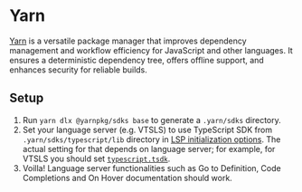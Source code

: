 # Yarn

[Yarn](https://yarnpkg.com/) is a versatile package manager that improves dependency management and workflow efficiency for JavaScript and other languages. It ensures a deterministic dependency tree, offers offline support, and enhances security for reliable builds.

## Setup

1. Run `yarn dlx @yarnpkg/sdks base` to generate a `.yarn/sdks` directory.
2. Set your language server (e.g. VTSLS) to use TypeScript SDK from `.yarn/sdks/typescript/lib` directory in [LSP initialization options](../configuring-zed.md#lsp). The actual setting for that depends on language server; for example, for VTSLS you should set [`typescript.tsdk`](https://github.com/yioneko/vtsls/blob/6adfb5d3889ad4b82c5e238446b27ae3ee1e3767/packages/service/configuration.schema.json#L5).
3. Voilla! Language server functionalities such as Go to Definition, Code Completions and On Hover documentation should work.
